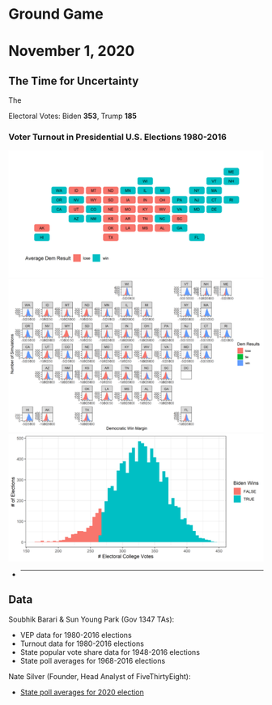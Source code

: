 # Ground Game

# November 1, 2020



## The Time for Uncertainty


The

Electoral Votes: Biden **353**, Trump **185**


### Voter Turnout in Presidential U.S. Elections 1980-2016

![Average Election](../figures/final/avg_elxn.png)
![The Better Binomial](../figures/final/better_binomial.png)
![Election Results](../figures/final/election_results.png)


- ****



## Data


Soubhik Barari & Sun Young Park (Gov 1347 TAs):

- VEP data for 1980-2016 elections
- Turnout data for 1980-2016 elections
- State popular vote share data for 1948-2016 elections
- State poll averages for 1968-2016 elections


Nate Silver (Founder, Head Analyst of FiveThirtyEight):

- [State poll averages for 2020 election](https://projects.fivethirtyeight.com/polls/president-general/alabama/)
